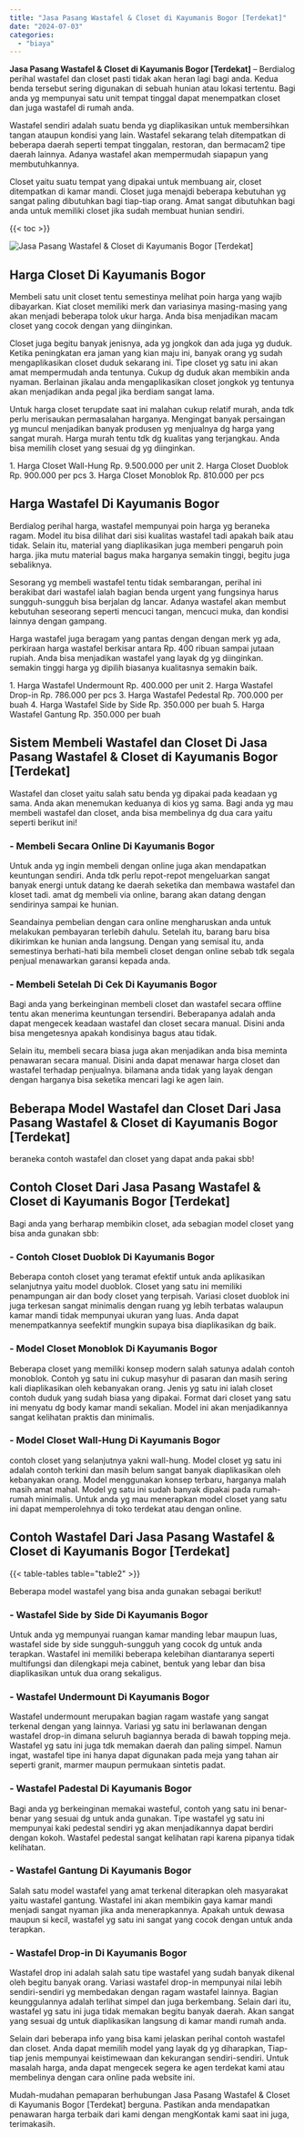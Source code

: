 ```yaml
---
title: "Jasa Pasang Wastafel & Closet di Kayumanis Bogor [Terdekat]"
date: "2024-07-03"
categories: 
  - "biaya"
---
```


**Jasa Pasang Wastafel & Closet di Kayumanis Bogor \[Terdekat\]** – Berdialog perihal wastafel dan closet pasti tidak akan heran lagi bagi anda. Kedua benda tersebut sering digunakan di sebuah hunian atau lokasi tertentu. Bagi anda yg mempunyai satu unit tempat tinggal dapat menempatkan closet dan juga wastafel di rumah anda.

Wastafel sendiri adalah suatu benda yg diaplikasikan untuk membersihkan tangan ataupun kondisi yang lain. Wastafel sekarang telah ditempatkan di beberapa daerah seperti tempat tinggalan, restoran, dan bermacam2 tipe daerah lainnya. Adanya wastafel akan mempermudah siapapun yang membutuhkannya.

Closet yaitu suatu tempat yang dipakai untuk membuang air, closet ditempatkan di kamar mandi. Closet juga menajdi beberapa kebutuhan yg sangat paling dibutuhkan bagi tiap-tiap orang. Amat sangat dibutuhkan bagi anda untuk memiliki closet jika sudah membuat hunian sendiri.

{{< toc >}}

![Jasa Pasang Wastafel & Closet di Kayumanis Bogor [Terdekat]](/images/wastafel-closet-murah46.png)

## Harga Closet Di Kayumanis Bogor

Membeli satu unit closet tentu semestinya melihat poin harga yang wajib dibayarkan. Kiat closet memiliki merk dan variasinya masing-masing yang akan menjadi beberapa tolok ukur harga. Anda bisa menjadikan macam closet yang cocok dengan yang diinginkan.

Closet juga begitu banyak jenisnya, ada yg jongkok dan ada juga yg duduk. Ketika peningkatan era jaman yang kian maju ini, banyak orang yg sudah mengaplikasikan closet duduk sekarang ini. Tipe closet yg satu ini akan amat mempermudah anda tentunya. Cukup dg duduk akan membikin anda nyaman. Berlainan jikalau anda mengaplikasikan closet jongkok yg tentunya akan menjadikan anda pegal jika berdiam sangat lama.

Untuk harga closet terupdate saat ini malahan cukup relatif murah, anda tdk perlu merisaukan permasalahan harganya. Mengingat banyak persaingan yg muncul menjadikan banyak produsen yg menjualnya dg harga yang sangat murah. Harga murah tentu tdk dg kualitas yang terjangkau. Anda bisa memilih closet yang sesuai dg yg diinginkan.

1\. Harga Closet Wall-Hung Rp. 9.500.000 per unit 2. Harga Closet Duoblok Rp. 900.000 per pcs 3. Harga Closet Monoblok Rp. 810.000 per pcs

## Harga Wastafel Di Kayumanis Bogor

Berdialog perihal harga, wastafel mempunyai poin harga yg beraneka ragam. Model itu bisa dilihat dari sisi kualitas wastafel tadi apakah baik atau tidak. Selain itu, material yang diaplikasikan juga memberi pengaruh poin harga. jika mutu material bagus maka harganya semakin tinggi, begitu juga sebaliknya.

Sesorang yg membeli wastafel tentu tidak sembarangan, perihal ini berakibat dari wastafel ialah bagian benda urgent yang fungsinya harus sungguh-sungguh bisa berjalan dg lancar. Adanya wastafel akan membut kebutuhan seseorang seperti mencuci tangan, mencuci muka, dan kondisi lainnya dengan gampang.

Harga wastafel juga beragam yang pantas dengan dengan merk yg ada, perkiraan harga wastafel berkisar antara Rp. 400 ribuan sampai jutaan rupiah. Anda bisa menjadikan wastafel yang layak dg yg diinginkan. semakin tinggi harga yg dipilih biasanya kualitasnya semakin baik.

1\. Harga Wastafel Undermount Rp. 400.000 per unit 2. Harga Wastafel Drop-in Rp. 786.000 per pcs 3. Harga Wastafel Pedestal Rp. 700.000 per buah 4. Harga Wastafel Side by Side Rp. 350.000 per buah 5. Harga Wastafel Gantung Rp. 350.000 per buah

## Sistem Membeli Wastafel dan Closet Di Jasa Pasang Wastafel & Closet di Kayumanis Bogor \[Terdekat\]

Wastafel dan closet yaitu salah satu benda yg dipakai pada keadaan yg sama. Anda akan menemukan keduanya di kios yg sama. Bagi anda yg mau membeli wastafel dan closet, anda bisa membelinya dg dua cara yaitu seperti berikut ini!

### \- Membeli Secara Online Di Kayumanis Bogor

Untuk anda yg ingin membeli dengan online juga akan mendapatkan keuntungan sendiri. Anda tdk perlu repot-repot mengeluarkan sangat banyak energi untuk datang ke daerah seketika dan membawa wastafel dan kloset tadi. amat dg membeli via online, barang akan datang dengan sendirinya sampai ke hunian.

Seandainya pembelian dengan cara online mengharuskan anda untuk melakukan pembayaran terlebih dahulu. Setelah itu, barang baru bisa dikirimkan ke hunian anda langsung. Dengan yang semisal itu, anda semestinya berhati-hati bila membeli closet dengan online sebab tdk segala penjual menawarkan garansi kepada anda.

### \- Membeli Setelah Di Cek Di Kayumanis Bogor

Bagi anda yang berkeinginan membeli closet dan wastafel secara offline tentu akan menerima keuntungan tersendiri. Beberapanya adalah anda dapat mengecek keadaan wastafel dan closet secara manual. Disini anda bisa mengetesnya apakah kondisinya bagus atau tidak.

Selain itu, membeli secara biasa juga akan menjadikan anda bisa meminta penawaran secara manual. Disini anda dapat menawar harga closet dan wastafel terhadap penjualnya. bilamana anda tidak yang layak dengan dengan harganya bisa seketika mencari lagi ke agen lain.

## Beberapa Model Wastafel dan Closet Dari Jasa Pasang Wastafel & Closet di Kayumanis Bogor \[Terdekat\]

beraneka contoh wastafel dan closet yang dapat anda pakai sbb!

## Contoh Closet Dari Jasa Pasang Wastafel & Closet di Kayumanis Bogor \[Terdekat\]

Bagi anda yang berharap membikin closet, ada sebagian model closet yang bisa anda gunakan sbb:

### \- Contoh Closet Duoblok Di Kayumanis Bogor

Beberapa contoh closet yang teramat efektif untuk anda aplikasikan selanjutnya yaitu model duoblok. Closet yang satu ini memiliki penampungan air dan body closet yang terpisah. Variasi closet duoblok ini juga terkesan sangat minimalis dengan ruang yg lebih terbatas walaupun kamar mandi tidak mempunyai ukuran yang luas. Anda dapat menempatkannya seefektif mungkin supaya bisa diaplikasikan dg baik.

### \- Model Closet Monoblok Di Kayumanis Bogor

Beberapa closet yang memiliki konsep modern salah satunya adalah contoh monoblok. Contoh yg satu ini cukup masyhur di pasaran dan masih sering kali diaplikasikan oleh kebanyakan orang. Jenis yg satu ini ialah closet contoh duduk yang sudah biasa yang dipakai. Format dari closet yang satu ini menyatu dg body kamar mandi sekalian. Model ini akan menjadikannya sangat kelihatan praktis dan minimalis.

### \- Model Closet Wall-Hung Di Kayumanis Bogor

contoh closet yang selanjutnya yakni wall-hung. Model closet yg satu ini adalah contoh terkini dan masih belum sangat banyak diaplikasikan oleh kebanyakan orang. Model menggunakan konsep terbaru, harganya malah masih amat mahal. Model yg satu ini sudah banyak dipakai pada rumah-rumah minimalis. Untuk anda yg mau menerapkan model closet yang satu ini dapat memperolehnya di toko terdekat atau dengan online.

## Contoh Wastafel Dari Jasa Pasang Wastafel & Closet di Kayumanis Bogor \[Terdekat\]

{{< table-tables table="table2" >}}

Beberapa model wastafel yang bisa anda gunakan sebagai berikut!

### \- Wastafel Side by Side Di Kayumanis Bogor

Untuk anda yg mempunyai ruangan kamar manding lebar maupun luas, wastafel side by side sungguh-sungguh yang cocok dg untuk anda terapkan. Wastafel ini memiliki beberapa kelebihan diantaranya seperti multifungsi dan dilengkapi meja cabinet, bentuk yang lebar dan bisa diaplikasikan untuk dua orang sekaligus.

### \- Wastafel Undermount Di Kayumanis Bogor

Wastafel undermount merupakan bagian ragam wastafe yang sangat terkenal dengan yang lainnya. Variasi yg satu ini berlawanan dengan wastafel drop-in dimana seluruh bagiannya berada di bawah topping meja. Wastafel yg satu ini juga tdk memakan daerah dan paling simpel. Namun ingat, wastafel tipe ini hanya dapat digunakan pada meja yang tahan air seperti granit, marmer maupun permukaan sintetis padat.

### \- Wastafel Padestal Di Kayumanis Bogor

Bagi anda yg berkeinginan memakai wasteful, contoh yang satu ini benar-benar yang sesuai dg untuk anda gunakan. Tipe wastafel yg satu ini mempunyai kaki pedestal sendiri yg akan menjadikannya dapat berdiri dengan kokoh. Wastafel pedestal sangat kelihatan rapi karena pipanya tidak kelihatan.

### \- Wastafel Gantung Di Kayumanis Bogor

Salah satu model wastafel yang amat terkenal diterapkan oleh masyarakat yaitu wastafel gantung. Wastafel ini akan membikin gaya kamar mandi menjadi sangat nyaman jika anda menerapkannya. Apakah untuk dewasa maupun si kecil, wastafel yg satu ini sangat yang cocok dengan untuk anda terapkan.

### \- Wastafel Drop-in Di Kayumanis Bogor

Wastafel drop ini adalah salah satu tipe wastafel yang sudah banyak dikenal oleh begitu banyak orang. Variasi wastafel drop-in mempunyai nilai lebih sendiri-sendiri yg membedakan dengan ragam wastafel lainnya. Bagian keunggulannya adalah terlihat simpel dan juga berkembang. Selain dari itu, wastafel yg satu ini juga tidak memakan begitu banyak daerah. Akan sangat yang sesuai dg untuk diaplikasikan langsung di kamar mandi rumah anda.

Selain dari beberapa info yang bisa kami jelaskan perihal contoh wastafel dan closet. Anda dapat memilih model yang layak dg yg diharapkan, Tiap-tiap jenis mempunyai keistimewaan dan kekurangan sendiri-sendiri. Untuk masalah harga, anda dapat mengecek segera ke agen terdekat kami atau membelinya dengan cara online pada website ini.

Mudah-mudahan pemaparan berhubungan Jasa Pasang Wastafel & Closet di Kayumanis Bogor \[Terdekat\] berguna. Pastikan anda mendapatkan penawaran harga terbaik dari kami dengan mengKontak kami saat ini juga, terimakasih.
